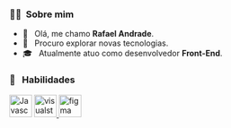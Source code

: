  <h3> 🙋‍♂️ &nbsp;Sobre mim </h3>

- 👋 &nbsp; Olá, me chamo **Rafael Andrade**.
- 🤔 &nbsp; Procuro explorar novas tecnologias.
- 🎓 &nbsp; Atualmente atuo como desenvolvedor **Front-End**.

<h3> 🚀 &nbsp; Habilidades </h3>
<a>
  <img src="https://skillicons.dev/icons?i=js" alt="Javascript" width="40" height="40"/>
</a>
<a href="https://visualstudio.microsoft.com/pt-br/">
  <img src="https://cdn.jsdelivr.net/gh/devicons/devicon/icons/visualstudio/visualstudio-plain.svg" alt="visualstudio" width="40" height="40"/>
</a>
<a href="https://www.figma.com/">
  <img src="https://cdn.jsdelivr.net/gh/devicons/devicon/icons/figma/figma-original.svg" alt="figma" width="40" height="40"/>
</a>
